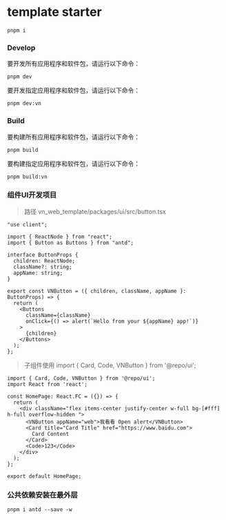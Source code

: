 # template starter

```
pnpm i
```


### Develop
要开发所有应用程序和软件包，请运行以下命令：
```
pnpm dev
```
要开发指定应用程序和软件包，请运行以下命令：
```
pnpm dev:vn
```

### Build

要构建所有应用程序和软件包，请运行以下命令：
```
pnpm build
```
要构建指定应用程序和软件包，请运行以下命令：
```
pnpm build:vn
```

### 组件UI开发项目
> 路径  vn_web_template/packages/ui/src/button.tsx
```
"use client";

import { ReactNode } from "react";
import { Button as Buttons } from "antd";

interface ButtonProps {
  children: ReactNode;
  className?: string;
  appName: string;
}

export const VNButton = ({ children, className, appName }: ButtonProps) => {
  return (
    <Buttons
      className={className}
      onClick={() => alert(`Hello from your ${appName} app!`)}
    >
      {children}
    </Buttons>
  );
};

```

> 子组件使用  import { Card, Code, VNButton } from '@repo/ui';
```
import { Card, Code, VNButton } from '@repo/ui';
import React from 'react';

const HomePage: React.FC = ({}) => {
  return (
    <div className="flex items-center justify-center w-full bg-[#fff]  h-full overflow-hidden ">
      <VNButton appName="web">我看看 Open alert</VNButton>
      <Card title="Card Title" href="https://www.baidu.com">
        Card Content
      </Card>
      <Code>123</Code>
    </div>
  );
};

export default HomePage;

```

### 公共依赖安装在最外层
```
pnpm i antd --save -w
```